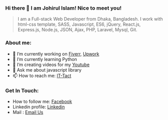### Hi there 👋 I am Johirul Islam! Nice to meet you!


 <blockquote>I am a Full-stack Web Developer from Dhaka, Bangladesh. I work with html-css template, SASS, Javascript, ES6, jQuery, React.js, Express.js, Node.js, JSON, Ajax, PHP, Laravel, Mysql, Git.  </blockquote>

### About me:

- 🔭 I’m currently working on <a href="https://fiverr.com/">Fiverr</a>, <a href="https://upwork.com/">Upwork</a>
- 🌱 I’m currently learning Python
- 👯 I’m creating videos for my <a href= "https://www.youtube.com/channel/UCs2S6PzntauN2xKVN2Cxohg">Youtube</a>
- 💬 Ask me about javascript library
- 📫 How to reach me: <a href="https://facebook.com/it-tact">IT-Tact</a>

### Get In Touch:
- How to follow me: <a href="https://facebook.com/johirulshaky">Facebook</a>
- Linkedin profile: <a href="https://linkedin.com/in/johirulshaky/">Linkedin</a>
- Mail : <a href="mailto:johirul018641.com">Email Us</a>
